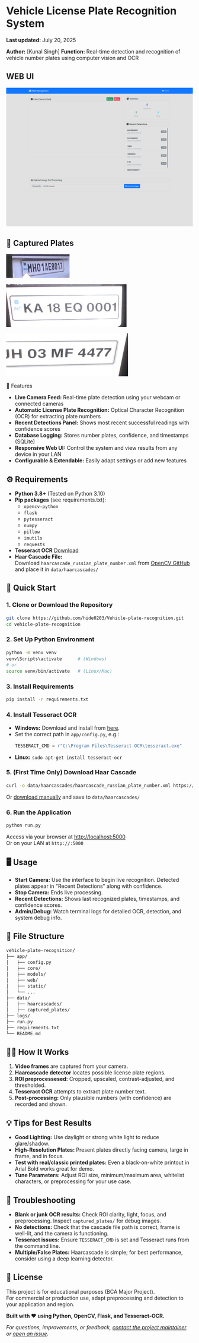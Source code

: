 # Vehicle License Plate Recognition System

**Last updated:** July 20, 2025

**Author:** [Kunal Singh]
**Function:** Real-time detection and recognition of vehicle number plates using computer vision and OCR

## WEB UI
![WEB UI](<Screenshot 2025-07-20 133828.png>)

## 📸 Captured Plates


![Image 1](image.png)  

![Image 2](image-1.png)  

![Image 3](image-2.png)

🚗 Features
- **Live Camera Feed:** Real-time plate detection using your webcam or connected cameras
- **Automatic License Plate Recognition:** Optical Character Recognition (OCR) for extracting plate numbers
- **Recent Detections Panel:** Shows most recent successful readings with confidence scores
- **Database Logging:** Stores number plates, confidence, and timestamps (SQLite)
- **Responsive Web UI:** Control the system and view results from any device in your LAN
- **Configurable & Extendable:** Easily adapt settings or add new features

## ⚙️ Requirements

- **Python 3.8+** (Tested on Python 3.10)
- **Pip packages** (see requirements.txt):
    - `opencv-python`
    - `flask`
    - `pytesseract`
    - `numpy`
    - `pillow`
    - `imutils`
    - `requests`
- **Tesseract OCR** [Download](https://github.com/tesseract-ocr/tesseract)
- **Haar Cascade File:**  
  Download `haarcascade_russian_plate_number.xml` from [OpenCV GitHub](https://github.com/opencv/opencv/blob/master/data/haarcascades/haarcascade_russian_plate_number.xml) and place it in `data/haarcascades/`

## 🚀 Quick Start

### 1. Clone or Download the Repository

```bash
git clone https://github.com/hide0203/Vehicle-plate-recognition.git
cd vehicle-plate-recognition
```

### 2. Set Up Python Environment

```bash
python -m venv venv
venv\Scripts\activate      # (Windows)
# or
source venv/bin/activate   # (Linux/Mac)
```

### 3. Install Requirements

```bash
pip install -r requirements.txt
```

### 4. Install Tesseract OCR

- **Windows:** Download and install from [here](https://github.com/tesseract-ocr/tesseract).
- Set the correct path in `app/config.py`, e.g.:
  ```python
  TESSERACT_CMD = r"C:\Program Files\Tesseract-OCR\tesseract.exe"
  ```
- **Linux:** `sudo apt-get install tesseract-ocr`

### 5. (First Time Only) Download Haar Cascade

```bash
curl -o data/haarcascades/haarcascade_russian_plate_number.xml https://raw.githubusercontent.com/opencv/opencv/master/data/haarcascades/haarcascade_russian_plate_number.xml
```
Or [download manually](https://github.com/opencv/opencv/blob/master/data/haarcascades/haarcascade_russian_plate_number.xml) and save to `data/haarcascades/`

### 6. Run the Application

```bash
python run.py
```
Access via your browser at [http://localhost:5000](http://localhost:5000)  
Or on your LAN at `http://:5000`

## 🖥️ Usage

- **Start Camera:** Use the interface to begin live recognition. Detected plates appear in "Recent Detections" along with confidence.
- **Stop Camera:** Ends live processing.
- **Recent Detections:** Shows last recognized plates, timestamps, and confidence scores.
- **Admin/Debug:** Watch terminal logs for detailed OCR, detection, and system debug info.

## 📂 File Structure

```plaintext
vehicle-plate-recognition/
├── app/
│   ├── config.py
│   ├── core/
│   ├── models/
│   ├── web/
│   ├── static/
│   └── ...
├── data/
│   ├── haarcascades/
│   ├── captured_plates/
├── logs/
├── run.py
├── requirements.txt
└── README.md
```

## 🧑‍💻 How It Works

1. **Video frames** are captured from your camera.
2. **Haarcascade detector** locates possible license plate regions.
3. **ROI preprocessesed:** Cropped, upscaled, contrast-adjusted, and thresholded.
4. **Tesseract OCR** attempts to extract plate number text.
5. **Post-processing:** Only plausible numbers (with confidence) are recorded and shown.

## 💡 Tips for Best Results

- **Good Lighting:** Use daylight or strong white light to reduce glare/shadow.
- **High-Resolution Plates:** Present plates directly facing camera, large in frame, and in focus.
- **Test with real/classic printed plates:** Even a black-on-white printout in Arial Bold works great for demo.
- **Tune Parameters:** Adjust ROI size, minimum/maximum area, whitelist characters, or preprocessing for your use case.

## 🚧 Troubleshooting

- **Blank or junk OCR results:** Check ROI clarity, light, focus, and preprocessing. Inspect `captured_plates/` for debug images.
- **No detections:** Check that the cascade file path is correct, frame is well-lit, and the camera is functioning.
- **Tesseract issues:** Ensure `TESSERACT_CMD` is set and Tesseract runs from the command line.
- **Multiple/False Plates:** Haarcascade is simple; for best performance, consider using a deep learning detector.

## 📜 License

This project is for educational purposes (BCA Major Project).  
For commercial or production use, adapt preprocessing and detection to your application and region.

**Built with ❤️ using Python, OpenCV, Flask, and Tesseract-OCR.**

*For questions, improvements, or feedback, [contact the project maintainer](kunal_singh@outlook.in) or [open an issue](https://github.com/hide0203/Vehicle-plate-recognition/issues).*
